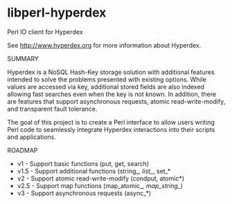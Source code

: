 libperl-hyperdex
================

Perl IO client for Hyperdex

See http://www.hyperdex.org for more information about Hyperdex.


SUMMARY

Hyperdex is a NoSQL Hash-Key storage solution with additional features intended to solve the problems presented with existing options. While values are accessed via key, additional stored fields are also indexed allowing fast  searches even when the key is not known. In addition, there are features that support asynchronous requests, atomic read-write-modify, and transparent fault tolerance. 

The goal of this project is to create a Perl interface to allow users writing Perl code to seamlessly integrate Hyperdex interactions into their scripts and applications.

ROADMAP

* v1 - Support basic functions (put, get, search)
* v1.5 - Support additional functions (string_*, list_*, set_*
* v2 - Support atomic read-write-modify (condput, atomic*)
* v2.5 - Support map functions (map_atomic_*, map_string_*)
* v3 - Support asynchronous requests (async_*)
